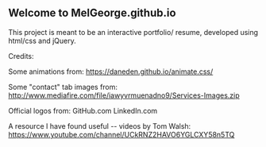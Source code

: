 ## Welcome to MelGeorge.github.io

This project is meant to be an interactive portfolio/ resume, developed using html/css and jQuery. 

Credits:

Some animations from:
https://daneden.github.io/animate.css/

Some "contact" tab images from:
http://www.mediafire.com/file/iawyvrmuenadno9/Services-Images.zip

Official logos from:
GitHub.com
LinkedIn.com

A resource I have found useful -- videos by Tom Walsh:
https://www.youtube.com/channel/UCkRNZ2HAVO6YGLCXY58n5TQ

